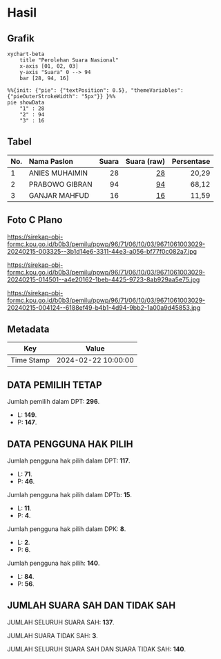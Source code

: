 # Hasil

## Grafik

```mermaid
xychart-beta
    title "Perolehan Suara Nasional"
    x-axis [01, 02, 03]
    y-axis "Suara" 0 --> 94
    bar [28, 94, 16]
```

```mermaid
%%{init: {"pie": {"textPosition": 0.5}, "themeVariables": {"pieOuterStrokeWidth": "5px"}} }%%
pie showData
    "1" : 28
    "2" : 94
    "3" : 16
```

## Tabel

| No. | Nama Paslon    | Suara | Suara (raw) | Persentase |
|:--- |:-------------- | -----:| -----------:| ----------:|
| 1   | ANIES MUHAIMIN | 28    | [28][p-1]   | 20,29      |
| 2   | PRABOWO GIBRAN | 94    | [94][p-2]   | 68,12      |
| 3   | GANJAR MAHFUD  | 16    | [16][p-3]   | 11,59      |


[p-1]: https://github.com/gigit-pemilu/pemilu-2024/blob/main/pilpres/hitung-suara/sub/96-papua-barat-daya/sub/71-kota-sorong/sub/06-sorong-manoi/sub/1003-malabutor/sub/029-tps/sub/paslon-1.txt
[p-2]: https://github.com/gigit-pemilu/pemilu-2024/blob/main/pilpres/hitung-suara/sub/96-papua-barat-daya/sub/71-kota-sorong/sub/06-sorong-manoi/sub/1003-malabutor/sub/029-tps/sub/paslon-2.txt
[p-3]: https://github.com/gigit-pemilu/pemilu-2024/blob/main/pilpres/hitung-suara/sub/96-papua-barat-daya/sub/71-kota-sorong/sub/06-sorong-manoi/sub/1003-malabutor/sub/029-tps/sub/paslon-3.txt

## Foto C Plano

https://sirekap-obj-formc.kpu.go.id/b0b3/pemilu/ppwp/96/71/06/10/03/9671061003029-20240215-003325--3b1d14e6-3311-44e3-a056-bf77f0c082a7.jpg

https://sirekap-obj-formc.kpu.go.id/b0b3/pemilu/ppwp/96/71/06/10/03/9671061003029-20240215-014501--a4e20162-1beb-4425-9723-8ab929aa5e75.jpg

https://sirekap-obj-formc.kpu.go.id/b0b3/pemilu/ppwp/96/71/06/10/03/9671061003029-20240215-004124--6188ef49-b4b1-4d94-9bb2-1a00a9d45853.jpg


## Metadata

| Key        | Value               |
| ---------- | ------------------- |
| Time Stamp | 2024-02-22 10:00:00 |


## DATA PEMILIH TETAP

Jumlah pemilih dalam DPT: **296**.
 * L: **149**.
 * P: **147**.

## DATA PENGGUNA HAK PILIH

Jumlah pengguna hak pilih dalam DPT: **117**.
 * L: **71**.
 * P: **46**.

Jumlah pengguna hak pilih dalam DPTb: **15**.
 * L: **11**.
 * P: **4**.

Jumlah pengguna hak pilih dalam DPK: **8**.
 * L: **2**.
 * P: **6**.

Jumlah pengguna hak pilih: **140**.
 * L: **84**.
 * P: **56**.

## JUMLAH SUARA SAH DAN TIDAK SAH

JUMLAH SELURUH SUARA SAH: **137**.

JUMLAH SUARA TIDAK SAH: **3**.

JUMLAH SELURUH SUARA SAH DAN SUARA TIDAK SAH: **140**.


